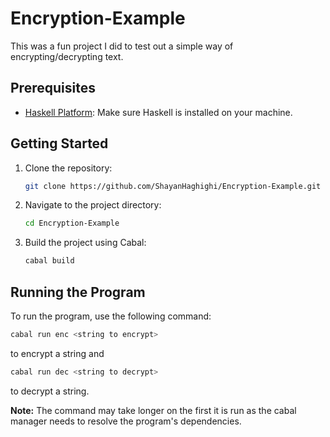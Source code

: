 # Encryption-Example

This was a fun project I did to test out a simple way of encrypting/decrypting text.

## Prerequisites

- [Haskell Platform](https://www.haskell.org/platform/): Make sure Haskell is installed on your machine.

## Getting Started

1. Clone the repository:

    ```bash
    git clone https://github.com/ShayanHaghighi/Encryption-Example.git
    ```

2. Navigate to the project directory:

    ```bash
    cd Encryption-Example
    ```

3. Build the project using Cabal:

    ```bash
    cabal build
    ```

## Running the Program

To run the program, use the following command:

```bash
cabal run enc <string to encrypt>
```
to encrypt a string and

```bash
cabal run dec <string to decrypt>
```
to decrypt a string.

**Note:** The command may take longer on the first it is run as the cabal manager needs to resolve the program's dependencies.
